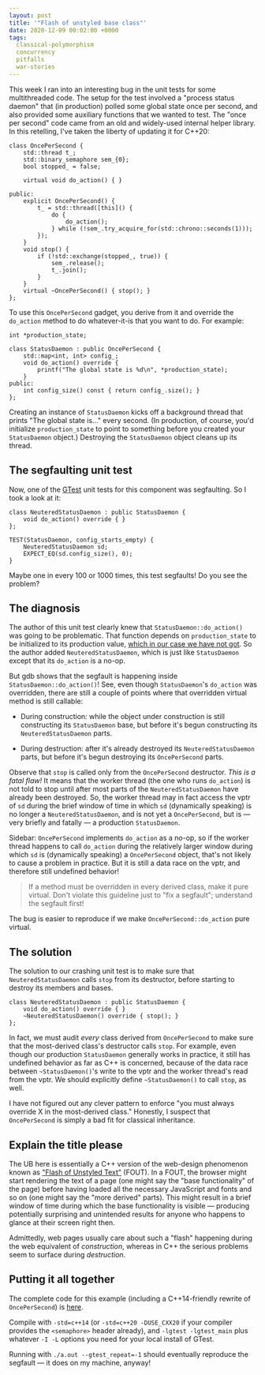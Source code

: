 ```yaml
---
layout: post
title: '"Flash of unstyled base class"'
date: 2020-12-09 00:02:00 +0000
tags:
  classical-polymorphism
  concurrency
  pitfalls
  war-stories
---
```


This week I ran into an interesting bug in the unit tests for some
multithreaded code. The setup for the test involved a
"process status daemon" that (in production) polled some global state
once per second, and also provided some auxiliary functions that we
wanted to test. The "once per second" code came from an old and
widely-used internal helper library. In this retelling, I've taken
the liberty of updating it for C++20:

    class OncePerSecond {
        std::thread t_;
        std::binary_semaphore sem_{0};
        bool stopped_ = false;

        virtual void do_action() { }

    public:
        explicit OncePerSecond() {
            t_ = std::thread([this]() {
                do {
                    do_action();
                } while (!sem_.try_acquire_for(std::chrono::seconds(1)));
            });
        }
        void stop() {
            if (!std::exchange(stopped_, true)) {
                sem_.release();
                t_.join();
            }
        }
        virtual ~OncePerSecond() { stop(); }
    };

To use this `OncePerSecond` gadget, you derive from it and override
the `do_action` method to do whatever-it-is that you want to do.
For example:

    int *production_state;

    class StatusDaemon : public OncePerSecond {
        std::map<int, int> config_;
        void do_action() override {
            printf("The global state is %d\n", *production_state);
        }
    public:
        int config_size() const { return config_.size(); }
    };

Creating an instance of `StatusDaemon` kicks off a background thread
that prints "The global state is..." every second.
(In production, of course, you'd initialize `production_state` to
point to something before you created your `StatusDaemon` object.)
Destroying the `StatusDaemon` object cleans up its thread.


## The segfaulting unit test

Now, one of the [GTest](https://github.com/google/googletest#googletest)
unit tests for this component was segfaulting. So I took a look at it:

    class NeuteredStatusDaemon : public StatusDaemon {
        void do_action() override { }
    };

    TEST(StatusDaemon, config_starts_empty) {
        NeuteredStatusDaemon sd;
        EXPECT_EQ(sd.config_size(), 0);
    }

Maybe one in every 100 or 1000 times, this test segfaults!
Do you see the problem?


## The diagnosis

The author of this unit test clearly knew that `StatusDaemon::do_action()` was
going to be problematic. That function depends on `production_state` to be
initialized to its production value, [which in our case we have not got](/blog/2018/06/17/piling-swivel/).
So the author added `NeuteredStatusDaemon`, which is just like `StatusDaemon` except
that its `do_action` is a no-op.

But gdb shows that the segfault is happening inside `StatusDaemon::do_action()`!
See, even though `StatusDaemon`'s `do_action` was overridden, there are still
a couple of points where that overridden virtual method is still callable:

* During construction: while the object under construction is still constructing
    its `StatusDaemon` base, but before it's begun constructing its
    `NeuteredStatusDaemon` parts.

* During destruction: after it's already destroyed its `NeuteredStatusDaemon` parts,
    but before it's begun destroying its `OncePerSecond` parts.

Observe that `stop` is called only from the `OncePerSecond` destructor.
_This is a fatal flaw!_ It means that the worker thread (the one who runs
`do_action`) is not told to stop until after most parts of the `NeuteredStatusDaemon`
have already been destroyed. So, the worker thread may in fact access the vptr
of `sd` during the brief window of time in which `sd` (dynamically speaking) is
no longer a `NeuteredStatusDaemon`, and is not yet a `OncePerSecond`, but is — very
briefly and fatally — a production `StatusDaemon`.

Sidebar: `OncePerSecond` implements `do_action` as a no-op,
so if the worker thread happens to call `do_action` during the relatively larger window
during which `sd` is (dynamically speaking) a `OncePerSecond` object, that's not likely
to cause a problem in practice. But it is still a data race on the vptr, and therefore
still undefined behavior!

> If a method must be overridden in every derived class, make it pure virtual.
> Don't violate this guideline just to "fix a segfault"; understand the segfault first!

The bug is easier to reproduce if we make `OncePerSecond::do_action` pure virtual.


## The solution

The solution to our crashing unit test is to make sure that `NeuteredStatusDaemon`
calls `stop` from its destructor, before starting to destroy its members and bases.

    class NeuteredStatusDaemon : public StatusDaemon {
        void do_action() override { }
        ~NeuteredStatusDaemon() override { stop(); }
    };

In fact, we must audit _every_ class derived from `OncePerSecond` to make sure that
the most-derived class's destructor calls `stop`. For example, even though our
production `StatusDaemon` generally works in practice, it still has undefined behavior
as far as C++ is concerned, because of the data race between `~StatusDaemon()`'s
write to the vptr and the worker thread's read from the vptr. We should explicitly
define `~StatusDaemon()` to call `stop`, as well.

I have not figured out any clever pattern to enforce "you must always override X in the
most-derived class." Honestly, I suspect that `OncePerSecond` is simply a bad fit
for classical inheritance.


## Explain the title please

The UB here is essentially a C++ version of the web-design phenomenon known as
["Flash of Unstyled Text"](https://en.wikipedia.org/wiki/Flash_of_unstyled_content) (FOUT).
In a FOUT, the browser might start rendering the text of a page (one might say the
"base functionality" of the page) before having loaded all the necessary JavaScript and
fonts and so on (one might say the "more derived" parts). This might result in a brief
window of time during which the base functionality is visible — producing potentially
surprising and unintended results for anyone who happens to glance at their screen right then.

Admittedly, web pages usually care about such a "flash" happening during the web
equivalent of _construction_, whereas in C++ the serious problems seem to surface
during _destruction_.


## Putting it all together

The complete code for this example (including a C++14-friendly
rewrite of `OncePerSecond`) is [here](/blog/code/2020-12-09-flash-of-unstyled-base-class.cpp).

Compile with `-std=c++14` (or `-std=c++20 -DUSE_CXX20` if your compiler
provides the `<semaphore>` header already), and `-lgtest -lgtest_main` plus
whatever `-I -L` options you need for your local install of GTest.

Running with `./a.out --gtest_repeat=-1` should eventually reproduce the
segfault — it does on my machine, anyway!
